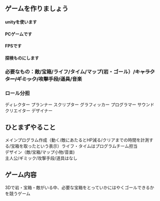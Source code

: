 
## ゲームを作りましょう
#### unityを使います
#### PCゲームです
#### FPSです
#### 探検ものにします
### 必要なもの：敵/宝箱/ライフ/タイム/マップ(岩・ゴール）/~~キャラクター/ギミック/攻撃手段/道具~~/音楽
### ロール分担
ディレクター
プランナー
スクリプター
グラフィッカー
プログラマー
サウンドクリエイター
デザイナー

## ひとまずやること  
メインプログラム作成（動く/敵にあたるとHP減る/クリアまでの時間を計測する/宝箱を取ったという表示）ライフ・タイムはプログラムチーム担当  
デザイン（敵/宝箱/マップ小物/音楽)  
主人公/ギミック/攻撃手段/道具はなし  

## ゲーム内容
3Dで岩・宝箱・敵がいる中、必要な宝箱をとっていかにはやくゴールできるかを競うゲーム
